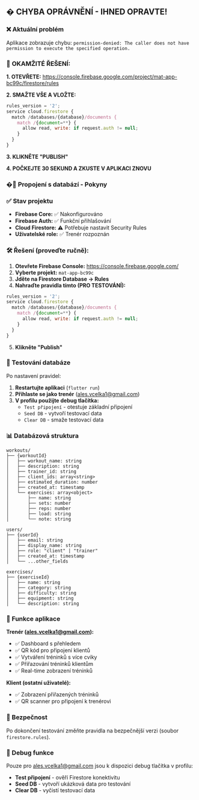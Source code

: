 ## � CHYBA OPRÁVNĚNÍ - IHNED OPRAVTE!

### ❌ **Aktuální problém**
Aplikace zobrazuje chybu: `permission-denied: The caller does not have permission to execute the specified operation.`

### 🔧 **OKAMŽITÉ ŘEŠENÍ:**

**1. OTEVŘETE:** https://console.firebase.google.com/project/mat-app-bc99c/firestore/rules

**2. SMAŽTE VŠE A VLOŽTE:**
```javascript
rules_version = '2';
service cloud.firestore {
  match /databases/{database}/documents {
    match /{document=**} {
      allow read, write: if request.auth != null;
    }
  }
}
```

**3. KLIKNĚTE "PUBLISH"**

**4. POČKEJTE 30 SEKUND A ZKUSTE V APLIKACI ZNOVU**

### �🚀 Propojení s databází - Pokyny

### ✅ Stav projektu
- **Firebase Core:** ✅ Nakonfigurováno
- **Firebase Auth:** ✅ Funkční přihlašování
- **Cloud Firestore:** ⚠️ Potřebuje nastavit Security Rules
- **Uživatelské role:** ✅ Trenér rozpoznán

### 🛠️ Řešení (proveďte ručně):

1. **Otevřete Firebase Console:** https://console.firebase.google.com/
2. **Vyberte projekt:** `mat-app-bc99c`
3. **Jděte na Firestore Database → Rules**
4. **Nahraďte pravidla tímto (PRO TESTOVÁNÍ):**

```javascript
rules_version = '2';
service cloud.firestore {
  match /databases/{database}/documents {
    match /{document=**} {
      allow read, write: if request.auth != null;
    }
  }
}
```

5. **Klikněte "Publish"**

### 🧪 Testování databáze

Po nastavení pravidel:

1. **Restartujte aplikaci** (`flutter run`)
2. **Přihlaste se jako trenér** (ales.vcelka1@gmail.com)
3. **V profilu použijte debug tlačítka:**
   - `Test připojení` - otestuje základní připojení
   - `Seed DB` - vytvoří testovací data
   - `Clear DB` - smaže testovací data

### 📊 Databázová struktura

```
workouts/
├── {workoutId}
│   ├── workout_name: string
│   ├── description: string
│   ├── trainer_id: string
│   ├── client_ids: array<string>
│   ├── estimated_duration: number
│   ├── created_at: timestamp
│   └── exercises: array<object>
│       ├── name: string
│       ├── sets: number
│       ├── reps: number
│       ├── load: string
│       └── note: string

users/
├── {userId}
│   ├── email: string
│   ├── display_name: string
│   ├── role: "client" | "trainer"
│   ├── created_at: timestamp
│   └── ...other_fields

exercises/
├── {exerciseId}
│   ├── name: string
│   ├── category: string
│   ├── difficulty: string
│   ├── equipment: string
│   └── description: string
```

### 🎯 Funkce aplikace

**Trenér (ales.vcelka1@gmail.com):**
- ✅ Dashboard s přehledem
- ✅ QR kód pro připojení klientů
- ✅ Vytváření tréninků s více cviky
- ✅ Přiřazování tréninků klientům
- ✅ Real-time zobrazení tréninků

**Klient (ostatní uživatelé):**
- ✅ Zobrazení přiřazených tréninků
- ✅ QR scanner pro připojení k trenérovi

### 🔐 Bezpečnost

Po dokončení testování změňte pravidla na bezpečnější verzi (soubor `firestore.rules`).

### 📱 Debug funkce

Pouze pro ales.vcelka1@gmail.com jsou k dispozici debug tlačítka v profilu:
- **Test připojení** - ověří Firestore konektivitu
- **Seed DB** - vytvoří ukázková data pro testování
- **Clear DB** - vyčistí testovací data